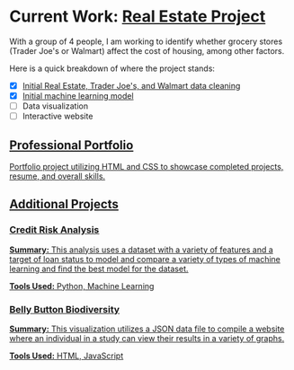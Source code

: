 # Current Work: [Real Estate Project](https://github.com/dianahcortez/Real_Estate_Final_Project)
With a group of 4 people, I am working to identify whether grocery stores (Trader Joe's or Walmart) affect the cost of housing, among other factors. 

Here is a quick breakdown of where the project stands: 
- [x] [Initial Real Estate, Trader Joe's, and Walmart data cleaning](https://github.com/dianahcortez/Real_Estate_Final_Project/blob/APBranch/Real_Estate_Data_Cleaning.ipynb) 
- [X] [Initial machine learning model](https://github.com/dianahcortez/Real_Estate_Final_Project/blob/SR_branch/Machine%20Learning%20provisional%20model.ipynb) 
- [ ] Data visualization
- [ ] Interactive website

<u>

## [Professional Portfolio](https://amanda-palenchar.github.io/)
Portfolio project utilizing HTML and CSS to showcase completed projects, resume, and overall skills.

<u>

## Additional Projects

### [Credit Risk Analysis](https://github.com/Amanda-Palenchar/MechaCar_Statistical_Analysis.git)
**Summary:** This analysis uses a dataset with a variety of features and a target of loan status to model and compare a variety of types of machine learning and find the best model for the dataset.

**Tools Used:** Python, Machine Learning

### [Belly Button Biodiversity](https://github.com/Amanda-Palenchar/Belly_Button_Biodiversity.git)	
**Summary:** This visualization utilizes a JSON data file to compile a website where an individual in a study can view their results in a variety of graphs.

**Tools Used:** HTML, JavaScript


<!--
**Amanda-Palenchar/Amanda-Palenchar** is a ✨ _special_ ✨ repository because its `README.md` (this file) appears on your GitHub profile.

Here are some ideas to get you started:

- 🔭 I’m currently working on ...
- 🌱 I’m currently learning ...
- 👯 I’m looking to collaborate on ...
- 🤔 I’m looking for help with ...
- 💬 Ask me about ...
- 📫 How to reach me: ...
- 😄 Pronouns: ...
- ⚡ Fun fact: ...
-->
